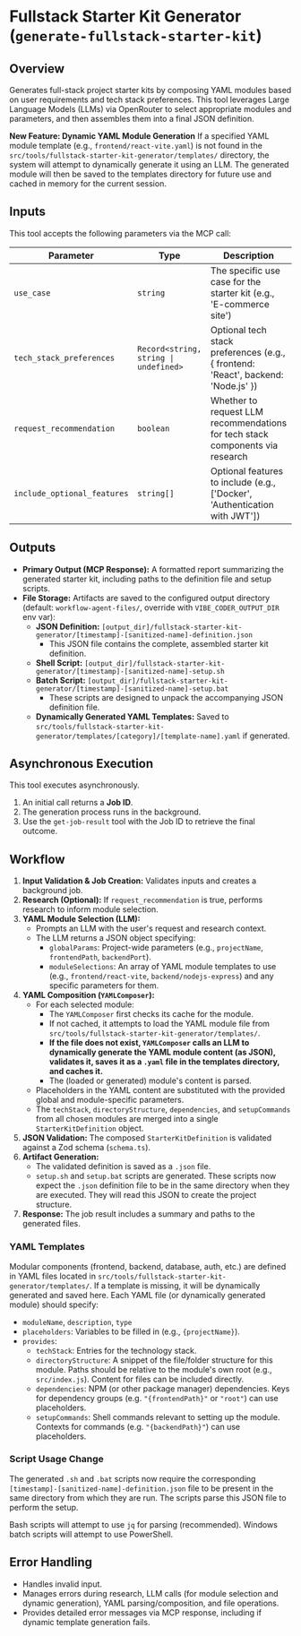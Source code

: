 # Fullstack Starter Kit Generator (`generate-fullstack-starter-kit`)

## Overview

Generates full-stack project starter kits by composing YAML modules based on user requirements and tech stack preferences. This tool leverages Large Language Models (LLMs) via OpenRouter to select appropriate modules and parameters, and then assembles them into a final JSON definition.

**New Feature: Dynamic YAML Module Generation**
If a specified YAML module template (e.g., `frontend/react-vite.yaml`) is not found in the `src/tools/fullstack-starter-kit-generator/templates/` directory, the system will attempt to dynamically generate it using an LLM. The generated module will then be saved to the templates directory for future use and cached in memory for the current session.

## Inputs

This tool accepts the following parameters via the MCP call:

| Parameter                  | Type                                     | Description                                                                      | Required |
| -------------------------- | ---------------------------------------- | -------------------------------------------------------------------------------- | -------- |
| `use_case`                 | `string`                                 | The specific use case for the starter kit (e.g., 'E-commerce site')              | Yes      |
| `tech_stack_preferences`   | `Record<string, string \| undefined>`    | Optional tech stack preferences (e.g., { frontend: 'React', backend: 'Node.js' }) | No       |
| `request_recommendation`   | `boolean`                                | Whether to request LLM recommendations for tech stack components via research      | No       |
| `include_optional_features`| `string[]`                               | Optional features to include (e.g., ['Docker', 'Authentication with JWT'])       | No       |

## Outputs

* **Primary Output (MCP Response):** A formatted report summarizing the generated starter kit, including paths to the definition file and setup scripts.
* **File Storage:** Artifacts are saved to the configured output directory (default: `workflow-agent-files/`, override with `VIBE_CODER_OUTPUT_DIR` env var):
  * **JSON Definition:** `[output_dir]/fullstack-starter-kit-generator/[timestamp]-[sanitized-name]-definition.json`
    * This JSON file contains the complete, assembled starter kit definition.
  * **Shell Script:** `[output_dir]/fullstack-starter-kit-generator/[timestamp]-[sanitized-name]-setup.sh`
  * **Batch Script:** `[output_dir]/fullstack-starter-kit-generator/[timestamp]-[sanitized-name]-setup.bat`
    * These scripts are designed to unpack the accompanying JSON definition file.
  * **Dynamically Generated YAML Templates:** Saved to `src/tools/fullstack-starter-kit-generator/templates/[category]/[template-name].yaml` if generated.

## Asynchronous Execution

This tool executes asynchronously.
1.  An initial call returns a **Job ID**.
2.  The generation process runs in the background.
3.  Use the `get-job-result` tool with the Job ID to retrieve the final outcome.

## Workflow

1.  **Input Validation & Job Creation:** Validates inputs and creates a background job.
2.  **Research (Optional):** If `request_recommendation` is true, performs research to inform module selection.
3.  **YAML Module Selection (LLM):**
    *   Prompts an LLM with the user's request and research context.
    *   The LLM returns a JSON object specifying:
        *   `globalParams`: Project-wide parameters (e.g., `projectName`, `frontendPath`, `backendPort`).
        *   `moduleSelections`: An array of YAML module templates to use (e.g., `frontend/react-vite`, `backend/nodejs-express`) and any specific parameters for them.
4.  **YAML Composition (`YAMLComposer`):**
    *   For each selected module:
        *   The `YAMLComposer` first checks its cache for the module.
        *   If not cached, it attempts to load the YAML module file from `src/tools/fullstack-starter-kit-generator/templates/`.
        *   **If the file does not exist, `YAMLComposer` calls an LLM to dynamically generate the YAML module content (as JSON), validates it, saves it as a `.yaml` file in the templates directory, and caches it.**
        *   The (loaded or generated) module's content is parsed.
    *   Placeholders in the YAML content are substituted with the provided global and module-specific parameters.
    *   The `techStack`, `directoryStructure`, `dependencies`, and `setupCommands` from all chosen modules are merged into a single `StarterKitDefinition` object.
5.  **JSON Validation:** The composed `StarterKitDefinition` is validated against a Zod schema (`schema.ts`).
6.  **Artifact Generation:**
    *   The validated definition is saved as a `.json` file.
    *   `setup.sh` and `setup.bat` scripts are generated. These scripts now expect the `.json` definition file to be in the same directory when they are executed. They will read this JSON to create the project structure.
7.  **Response:** The job result includes a summary and paths to the generated files.

### YAML Templates

Modular components (frontend, backend, database, auth, etc.) are defined in YAML files located in `src/tools/fullstack-starter-kit-generator/templates/`. If a template is missing, it will be dynamically generated and saved here. Each YAML file (or dynamically generated module) should specify:
*   `moduleName`, `description`, `type`
*   `placeholders`: Variables to be filled in (e.g., `{projectName}`).
*   `provides`:
    *   `techStack`: Entries for the technology stack.
    *   `directoryStructure`: A snippet of the file/folder structure for this module. Paths should be relative to the module's own root (e.g., `src/index.js`). Content for files can be included directly.
    *   `dependencies`: NPM (or other package manager) dependencies. Keys for dependency groups (e.g. `"{frontendPath}"` or `"root"`) can use placeholders.
    *   `setupCommands`: Shell commands relevant to setting up the module. Contexts for commands (e.g. `"{backendPath}"`) can use placeholders.

### Script Usage Change

The generated `.sh` and `.bat` scripts now require the corresponding `[timestamp]-[sanitized-name]-definition.json` file to be present in the same directory from which they are run. The scripts parse this JSON file to perform the setup.

Bash scripts will attempt to use `jq` for parsing (recommended). Windows batch scripts will attempt to use PowerShell.

## Error Handling

*   Handles invalid input.
*   Manages errors during research, LLM calls (for module selection and dynamic generation), YAML parsing/composition, and file operations.
*   Provides detailed error messages via MCP response, including if dynamic template generation fails.